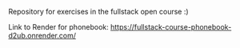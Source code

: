 Repository for exercises in the fullstack open course :)

Link to Render for phonebook: https://fullstack-course-phonebook-d2ub.onrender.com/